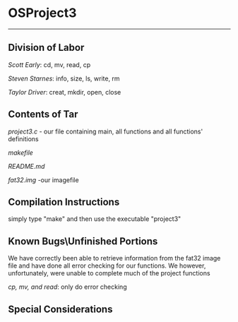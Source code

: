 # OSProject3
---------------------------------------------------------

## Division of Labor
*Scott Early*:       cd, mv, read, cp
  
*Steven Starnes*:    info, size, ls, write, rm

*Taylor Driver*:     creat, mkdir, open, close

## Contents of Tar
*project3.c* - our file containing main, all functions and all functions' definitions

*makefile*

*README.md*

*fat32.img*  -our imagefile

## Compilation Instructions
simply type "make" and then use the executable "project3"

## Known Bugs\Unfinished Portions
We have correctly been able to retrieve information from the fat32 image file and have done all error checking for our functions. We however, unfortunately, were unable to complete much of the project functions

*cp, mv, and read*: only do error checking


## Special Considerations

